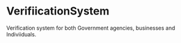 # VerifiicationSystem
Verification system for both Government agencies, businesses and Indiviiduals.
